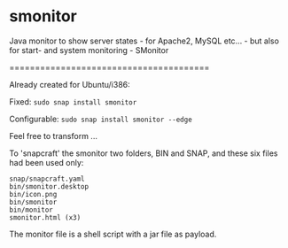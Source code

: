 # smonitor
Java monitor to show server states - for Apache2, MySQL etc... - but also for start- and system monitoring - SMonitor

======================================= 

Already created for Ubuntu/i386:

Fixed: 
`
sudo snap install smonitor
`

Configurable: 
`
sudo snap install smonitor --edge
`



Feel free to transform ...

To 'snapcraft' the smonitor two folders, BIN and SNAP, and these six files had been used only:

    snap/snapcraft.yaml
    bin/smonitor.desktop
    bin/icon.png
    bin/smonitor
    bin/monitor
    smonitor.html (x3)

The monitor file is a shell script with a jar file as payload.
